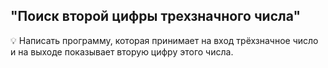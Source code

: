 ## "Поиск второй цифры трехзначного числа"

💡 Написать программу, которая принимает на вход трёхзначное число и на выходе показывает вторую цифру этого числа.